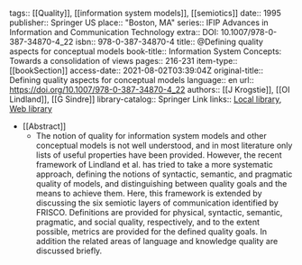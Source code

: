 tags:: [[Quality]], [[information system models]], [[semiotics]]
date:: 1995
publisher:: Springer US
place:: "Boston, MA"
series:: IFIP Advances in Information and Communication Technology
extra:: DOI: 10.1007/978-0-387-34870-4_22
isbn:: 978-0-387-34870-4
title:: @Defining quality aspects for conceptual models
book-title:: Information System Concepts: Towards a consolidation of views
pages:: 216-231
item-type:: [[bookSection]]
access-date:: 2021-08-02T03:39:04Z
original-title:: Defining quality aspects for conceptual models
language:: en
url:: https://doi.org/10.1007/978-0-387-34870-4_22
authors:: [[J Krogstie]], [[OI Lindland]], [[G Sindre]]
library-catalog:: Springer Link
links:: [Local library](zotero://select/library/items/FLVI25IR), [Web library](https://www.zotero.org/users/6520516/items/FLVI25IR)

- [[Abstract]]
	- The notion of quality for information system models and other conceptual models is not well understood, and in most literature only lists of useful properties have been provided. However, the recent framework of Lindland et al. has tried to take a more systematic approach, defining the notions of syntactic, semantic, and pragmatic quality of models, and distinguishing between quality goals and the means to achieve them. Here, this framework is extended by discussing the six semiotic layers of communication identified by FRISCO. Definitions are provided for physical, syntactic, semantic, pragmatic, and social quality, respectively, and to the extent possible, metrics are provided for the defined quality goals. In addition the related areas of language and knowledge quality are discussed briefly.